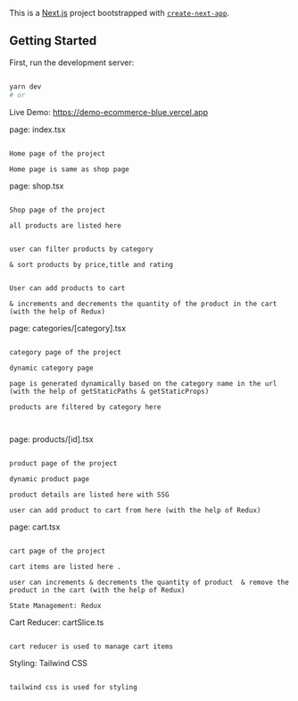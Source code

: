 This is a [Next.js](https://nextjs.org/) project bootstrapped with [`create-next-app`](https://github.com/vercel/next.js/tree/canary/packages/create-next-app).

## Getting Started

First, run the development server:

```bash

yarn dev
# or

```

Live Demo: https://demo-ecommerce-blue.vercel.app

page: index.tsx

```tsx

Home page of the project

Home page is same as shop page

```

page: shop.tsx

```tsx

Shop page of the project

all products are listed here


user can filter products by category

& sort products by price,title and rating


User can add products to cart

& increments and decrements the quantity of the product in the cart (with the help of Redux)

```

page: categories/[category].tsx

```tsx

category page of the project

dynamic category page

page is generated dynamically based on the category name in the url (with the help of getStaticPaths & getStaticProps)

products are filtered by category here



```

page: products/[id].tsx

```tsx

product page of the project

dynamic product page

product details are listed here with SSG

user can add product to cart from here (with the help of Redux)

```

page: cart.tsx

```tsx

cart page of the project

cart items are listed here .

user can increments & decrements the quantity of product  & remove the product in the cart (with the help of Redux)

```

```
State Management: Redux

```

Cart Reducer: cartSlice.ts

```

cart reducer is used to manage cart items

```

Styling: Tailwind CSS

```

tailwind css is used for styling

```
